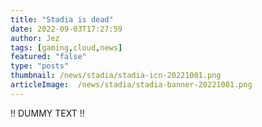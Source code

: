 ```yaml
---
title: "Stadia is dead"
date: 2022-09-03T17:27:59
author: Jez
tags: [gaming,cloud,news]
featured: "false"
type: "posts"
thumbnail: /news/stadia/stadia-icn-20221001.png
articleImage:  /news/stadia/stadia-banner-20221001.png
---
```


!! DUMMY TEXT !!

